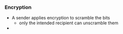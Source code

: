 
### Encryption
- A sender applies encryption to scramble the bits 
	- only the intended recipient can unscramble them 
- 